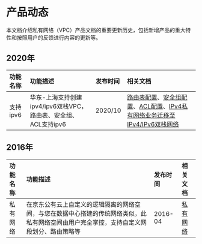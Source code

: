 # 产品动态

本文档介绍私有网络（VPC）产品文档的重要更新历史，包括新增产品的重大特性和按照用户的反馈进行内容的更新等。




## 2020年
| 功能名称 | 功能描述 | 发布时间 | 相关文档
| :---------------| :--------------|:------------|:--------
|支持ipv6|华东-上海支持创建ipv4/ipv6双栈VPC，路由表、安全组、ACL支持ipv6|2020/10|[路由表配置](https://docs.jdcloud.com/cn/virtual-private-cloud/route-table-configuration)、[安全组配置](https://docs.jdcloud.com/cn/virtual-private-cloud/security-group-configuration)、[ACL配置](https://docs.jdcloud.com/cn/virtual-private-cloud/network-acl-configuration)、[IPv4私有网络业务迁移至IPv4/IPv6双栈网络](https://docs.jdcloud.com/cn/virtual-private-cloud/part-of-ipv4toipv6-best-practice)




## 2016年
| 功能名称 | 功能描述 | 发布时间 | 相关文档
| :---------------| :--------------|:------------|:--------
|私有网络|在京东公有云上自定义的逻辑隔离的网络空间，与您在数据中心搭建的传统网络类似，此私有网络空间由用户完全掌控，支持自定义网段划分、路由策略等|2016-04 |[私有网络](https://docs.jdcloud.com/cn/virtual-private-cloud/product-overview)
